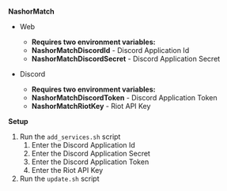 **NashorMatch**

* Web
	* **Requires two environment variables:**
	* **NashorMatchDiscordId** - Discord Application Id
	* **NashorMatchDiscordSecret** - Discord Application Secret

* Discord
	* **Requires two environment variables:**
	* **NashorMatchDiscordToken** - Discord Application Token
	* **NashorMatchRiotKey** - Riot API Key

**Setup**
1. Run the `add_services.sh` script
	1. Enter the Discord Application Id
	1. Enter the Discord Application Secret
	1. Enter the Discord Application Token
	1. Enter the Riot API Key
1. Run the `update.sh` script
